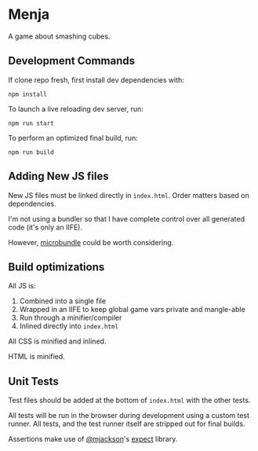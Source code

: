 # Menja

A game about smashing cubes.



## Development Commands

If clone repo fresh, first install dev dependencies with:

```
npm install
```

To launch a live reloading dev server, run:

```
npm run start
```

To perform an optimized final build, run:

```
npm run build
```



## Adding New JS files

New JS files must be linked directly in `index.html`. Order matters based on dependencies.

I'm not using a bundler so that I have complete control over all generated code (it's only an IIFE).

However, [microbundle](https://github.com/developit/microbundle) could be worth considering.



## Build optimizations

All JS is:

1. Combined into a single file
2. Wrapped in an IIFE to keep global game vars private and mangle-able
3. Run through a minifier/compiler
4. Inlined directly into `index.html`

All CSS is minified and inlined.

HTML is minified.



## Unit Tests

Test files should be added at the bottom of `index.html` with the other tests.

All tests will be run in the browser during development using a custom test runner. All tests, and the test runner itself are stripped out for final builds.

Assertions make use of [@mjackson](https://twitter.com/mjackson)'s [expect](https://github.com/mjackson/expect) library.
